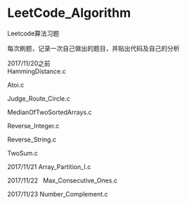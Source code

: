 # LeetCode_Algorithm
Leetcode算法习题

每次刷题，记录一次自己做出的题目，并贴出代码及自己的分析

2017/11/20之前  
HammingDistance.c 

Atoi.c

Judge_Route_Circle.c

MedianOfTwoSortedArrays.c

Reverse_Integer.c

Reverse_String.c

TwoSum.c

2017/11/21   Array_Partition_I.c 

2017/11/22   Max_Consecutive_Ones.c

2017/11/23   Number_Complement.c
